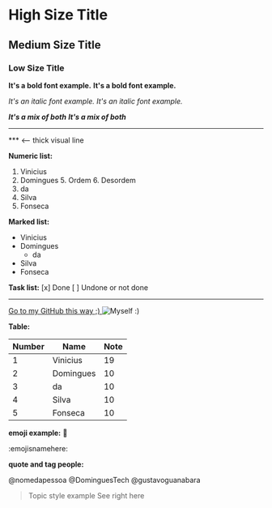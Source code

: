 # High Size Title
## Medium Size Title
### Low Size Title

**It's a bold font example.**
__It's a bold font example.__

*It's an italic font example.*
_It's an italic font example._

*__It's a mix of both__*
**_It's a mix of both_**


***
*** <-- thick visual line 

__Numeric list:__
1. Vinicius
2. Domingues
   5. Ordem
   6. Desordem
4. da
5. Silva
6. Fonseca


__Marked list:__
* Vinicius
* Domingues
   * da
* Silva
* Fonseca


__Task list:__
[x] Done
[ ] Undone or not done

***

[ Go to my GitHub this way ;) ](https://github.com/DominguesTech)
![ Myself :) ](https://user-images.githubusercontent.com/83507675/138041855-40dd0a7c-90ff-40f8-859c-ca682d0f663e.jpeg)




__Table:__

Number | Name | Note
---    | ---  | ---
1 | Vinicius  | 19
2 | Domingues | 10
3 | da        | 10
4 | Silva     | 10
5 | Fonseca   | 10




__emoji example:__
🤑

:emojisnamehere:




__quote and tag people:__

@nomedapessoa
@DominguesTech
@gustavoguanabara




> Topic style example
> See right here
